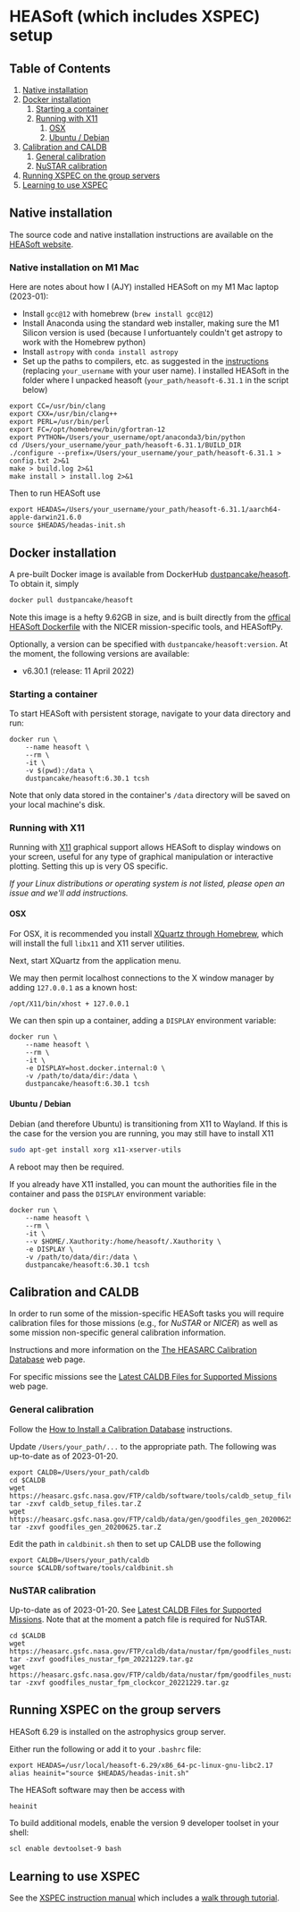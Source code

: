 # HEASoft (which includes XSPEC) setup

<!--BEGIN TOC-->

## Table of Contents

1. [Native installation](#native-installation)
2. [Docker installation](#docker-installation)
   1. [Starting a container](#starting-a-container)
   2. [Running with X11](#running-with-x11)
      1. [OSX](#osx)
      2. [Ubuntu / Debian](#ubuntu--debian)
3. [Calibration and CALDB](#calibration-and-caldb)
   1. [General calibration](#general-calibration)
   2. [NuSTAR calibration](#nustar-calibration)
4. [Running XSPEC on the group servers](#running-xspec-on-the-group-servers)
5. [Learning to use XSPEC](#learning-to-use-xspec)
<!--END TOC-->

## Native installation

The source code and native installation instructions are available on the [HEASoft website](https://heasarc.gsfc.nasa.gov/lheasoft/download.html).

### Native installation on M1 Mac

Here are notes about how I (AJY) installed HEASoft on my M1 Mac laptop (2023-01):

- Install `gcc@12` with homebrew (`brew install gcc@12`)
- Install Anaconda using the standard web installer, making sure the M1 Silicon version is used (because I unfortuantely couldn't get astropy to work with the Homebrew python)
- Install `astropy` with `conda install astropy`
- Set up the paths to compilers, etc. as suggested in the [instructions](https://heasarc.gsfc.nasa.gov/lheasoft/macos.html) (replacing `your_username` with your user name). I installed HEASoft in the folder where I unpacked heasoft (`your_path/heasoft-6.31.1` in the script below)

```
export CC=/usr/bin/clang
export CXX=/usr/bin/clang++
export PERL=/usr/bin/perl
export FC=/opt/homebrew/bin/gfortran-12
export PYTHON=/Users/your_username/opt/anaconda3/bin/python
cd /Users/your_username/your_path/heasoft-6.31.1/BUILD_DIR
./configure --prefix=/Users/your_username/your_path/heasoft-6.31.1 > config.txt 2>&1
make > build.log 2>&1
make install > install.log 2>&1
```

Then to run HEASoft use

```
export HEADAS=/Users/your_username/your_path/heasoft-6.31.1/aarch64-apple-darwin21.6.0
source $HEADAS/headas-init.sh
```

## Docker installation

A pre-built Docker image is available from DockerHub [dustpancake/heasoft](https://hub.docker.com/r/dustpancake/heasoft). To obtain it, simply

```bash
docker pull dustpancake/heasoft
```

Note this image is a hefty 9.62GB in size, and is built directly from the [offical HEASoft Dockerfile](https://heasarc.gsfc.nasa.gov/lheasoft/docker.html) with the NICER mission-specific tools, and HEASoftPy.

Optionally, a version can be specified with `dustpancake/heasoft:version`. At the moment, the following versions are available:

- v6.30.1 (release: 11 April 2022)

### Starting a container

To start HEASoft with persistent storage, navigate to your data directory and run:

```
docker run \
    --name heasoft \
    --rm \
    -it \
    -v $(pwd):/data \
    dustpancake/heasoft:6.30.1 tcsh
```

Note that only data stored in the container's `/data` directory will be saved on your local machine's disk.

### Running with X11

Running with [X11](https://x.org/wiki/) graphical support allows HEASoft to display windows on your screen, useful for any type of graphical manipulation or interactive plotting. Setting this up is very OS specific.

_If your Linux distributions or operating system is not listed, please open an issue and we'll add instructions._

#### OSX

For OSX, it is recommended you install [XQuartz through Homebrew](https://formulae.brew.sh/cask/xquartz), which will install the full `libx11` and X11 server utilities.

Next, start XQuartz from the application menu.

We may then permit localhost connections to the X window manager by adding `127.0.0.1` as a known host:

```bash
/opt/X11/bin/xhost + 127.0.0.1
```

We can then spin up a container, adding a `DISPLAY` environment variable:

```
docker run \
    --name heasoft \
    --rm \
    -it \
    -e DISPLAY=host.docker.internal:0 \
    -v /path/to/data/dir:/data \
    dustpancake/heasoft:6.30.1 tcsh
```

#### Ubuntu / Debian

Debian (and therefore Ubuntu) is transitioning from X11 to Wayland. If this is the case for the version you are running, you may still have to install X11

```bash
sudo apt-get install xorg x11-xserver-utils
```

A reboot may then be required.

If you already have X11 installed, you can mount the authorities file in the container and pass the `DISPLAY` environment variable:

```
docker run \
    --name heasoft \
    --rm \
    -it \
    --v $HOME/.Xauthority:/home/heasoft/.Xauthority \
    -e DISPLAY \
    -v /path/to/data/dir:/data \
    dustpancake/heasoft:6.30.1 tcsh
```

## Calibration and CALDB

In order to run some of the mission-specific HEASoft tasks you will require calibration files for those missions (e.g., for _NuSTAR_ or _NICER_) as well as some mission non-specific general calibration information.

Instructions and more information on the [The HEASARC Calibration Database](https://heasarc.gsfc.nasa.gov/docs/heasarc/caldb/caldb_intro.html) web page.

For specific missions see the [Latest CALDB Files for Supported Missions](https://heasarc.gsfc.nasa.gov/docs/heasarc/caldb/caldb_supported_missions.html) web page.

### General calibration

Follow the [How to Install a Calibration Database](https://heasarc.gsfc.nasa.gov/docs/heasarc/caldb/install.html) instructions.

Update `/Users/your_path/...` to the appropriate path. The following was up-to-date as of 2023-01-20.

```
export CALDB=/Users/your_path/caldb
cd $CALDB
wget https://heasarc.gsfc.nasa.gov/FTP/caldb/software/tools/caldb_setup_files.tar.Z
tar -zxvf caldb_setup_files.tar.Z
wget https://heasarc.gsfc.nasa.gov/FTP/caldb/data/gen/goodfiles_gen_20200625.tar.Z
tar -zxvf goodfiles_gen_20200625.tar.Z
```

Edit the path in `caldbinit.sh` then to set up CALDB use the following

```
export CALDB=/Users/your_path/caldb
source $CALDB/software/tools/caldbinit.sh
```

### NuSTAR calibration

Up-to-date as of 2023-01-20. See [Latest CALDB Files for Supported Missions](https://heasarc.gsfc.nasa.gov/docs/heasarc/caldb/caldb_supported_missions.html). Note that at the moment a patch file is required for NuSTAR.

```
cd $CALDB
wget https://heasarc.gsfc.nasa.gov/FTP/caldb/data/nustar/fpm/goodfiles_nustar_fpm_20221229.tar.gz
tar -zxvf goodfiles_nustar_fpm_20221229.tar.gz
wget https://heasarc.gsfc.nasa.gov/FTP/caldb/data/nustar/fpm/goodfiles_nustar_fpm_clockcor_20221229.tar.gz
tar -zxvf goodfiles_nustar_fpm_clockcor_20221229.tar.gz
```

## Running XSPEC on the group servers

HEASoft 6.29 is installed on the astrophysics group server.

Either run the following or add it to your `.bashrc` file:

```
export HEADAS=/usr/local/heasoft-6.29/x86_64-pc-linux-gnu-libc2.17
alias heainit="source $HEADAS/headas-init.sh"
```

The HEASoft software may then be access with

```
heainit
```

To build additional models, enable the version 9 developer toolset in your shell:

```bash
scl enable devtoolset-9 bash
```

## Learning to use XSPEC

See the [XSPEC instruction manual](https://heasarc.gsfc.nasa.gov/docs/software/heasoft/xanadu/xspec/manual/XspecManual.html) which includes a [walk through tutorial](https://heasarc.gsfc.nasa.gov/docs/software/heasoft/xanadu/xspec/manual/node35.html).
